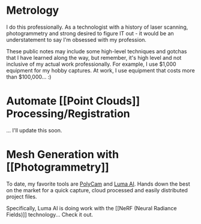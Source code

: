 # Metrology 
I do this professionally. As a technologist with a history of laser scanning, photogrammetry and strong desired to figure IT out - it would be an understatement to say I'm obsessed with my profession. 

These public notes may include some high-level techniques and gotchas that I have learned along the way, but remember, it's high level and not inclusive of my actual work professionally. For example, I use $1,000 equipment for my hobby captures. At work, I use equipment that costs more than $100,000... :) 

# Automate [[Point Clouds]] Processing/Registration
... I'll update this soon. 

# Mesh Generation with [[Photogrammetry]]
To date, my favorite tools are [PolyCam](https://poly.cam/) and [Luma AI](https://lumalabs.ai/). Hands down the best on the market for a quick capture, cloud processed and easily distributed project files. 

Specifically, Luma AI is doing work with the [[NeRF (Neural Radiance Fields)]] technology... Check it out. 
